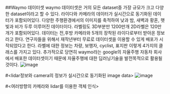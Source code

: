 ##Waymo 데이터셋 
waymo 데이터셋은 거의 모든 dataset중 가장 규모가 크고 다양한 dataset이라고 할 수 있다. 라이다와 카메라의 데이터가 실시간으로 동기화된 데이터가 포함되어있다. 
다양한 주행환경에서의 이미지를 축적하여 낮과 밤, 새벽과 황혼, 햇빛과 비가 두루 이루어진 데이터이다. 
라벨링도 3D부분만 1200만개 2D라벨은 120만개가 포함되어있다.
데이터는 전,후방 카메라와 5개의 장착된 라이다로부터 받아온 정보라고 한다. 연구자들을 위해서 재작년부터 무료로 데이터셋을 이용할 수 있게 배포가 시작되었다고 한다.
라벨에 대한 정보는 차량, 보행자, cyclist, 표지판 이렇게 4가지의 클래스를 가지고 있다.
추가적으로 당연히 waymo라는 google의 자율주행 자동차 회사에서 배포한 데이터셋이기 때문에 자율주행에 대한 딥러닝기술을 발전목적으로 활용될 것이다.
![image](https://user-images.githubusercontent.com/81463668/113805398-6da22500-979b-11eb-9303-fde11be7ece2.png)

#<lidar정보와 camera의 정보가 실시간으로 동기화된 image data>
![image](https://user-images.githubusercontent.com/81463668/113805401-6f6be880-979b-11eb-87ed-b28fdec67c27.png)

#<여러방향의 카메라와 lidar를 이용한 객체 인식>
